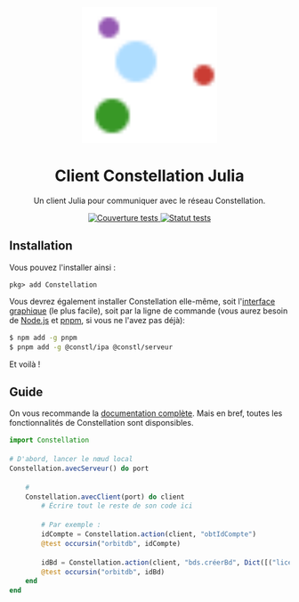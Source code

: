 <p align="center">
  <a href="https://réseau-constellation.ca" title="Constellation">
    <img src="https://raw.githubusercontent.com/reseau-constellation/Constellation.jl/principale/docu/src/assets/logo.svg"
        alt="Logo Constellation.jl" width="244" 
    />
  </a>
</p>

<h1 align="center">Client Constellation Julia</h1>

<p align="center">Un client Julia pour communiquer avec le réseau Constellation.</p>
<p align="center">
  <a href="https://github.com/reseau-constellation/Constellation.jl/actions/workflows/CI.yml" > 
    <img 
        src="https://github.com/reseau-constellation/Constellation.jl/actions/workflows/CI.yml/badge.svg?branch=principale"
        alt="Couverture tests"
    /> 
  </a>
  <a href="https://codecov.io/gh/reseau-constellation/Constellation.jl" > 
      <img 
          src="https://codecov.io/gh/reseau-constellation/Constellation.jl/branch/principale/graph/badge.svg?token=1HbFsyDC8y" alt="Statut tests"
      /> 
  </a>
</p>

## Installation
Vous pouvez l'installer ainsi :

```
pkg> add Constellation
```


Vous devrez également installer Constellation elle-même, soit l'[interface graphique](https://réseau-constellation.ca/t%C3%A9l%C3%A9chargements) (le plus facile), soit par la ligne de commande (vous aurez besoin de [Node.js](https://nodejs.org/fr/) et [pnpm](https://pnpm.io/), si vous ne l'avez pas déjà):

```sh
$ npm add -g pnpm
$ pnpm add -g @constl/ipa @constl/serveur
```

Et voilà !

## Guide
On vous recommande la [documentation complète](https://docu.réseau-constellation.ca/avanc%C3%A9/autresLangages/julia.html). Mais en bref, toutes les fonctionnalités de Constellation sont disponsibles.

```julia
import Constellation

# D'abord, lancer le nœud local
Constellation.avecServeur() do port

    # 
    Constellation.avecClient(port) do client
        # Écrire tout le reste de son code ici

        # Par exemple :
        idCompte = Constellation.action(client, "obtIdCompte")
        @test occursin("orbitdb", idCompte)

        idBd = Constellation.action(client, "bds.créerBd", Dict([("licence", "ODbl-1_0")]))
        @test occursin("orbitdb", idBd)
    end
end
```
